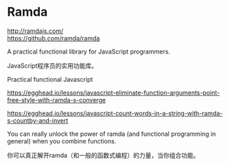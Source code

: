 # Ramda  


http://ramdajs.com/  
https://github.com/ramda/ramda  


A practical functional library for JavaScript programmers.

JavaScript程序员的实用功能库。



Practical functional Javascript 







https://egghead.io/lessons/javascript-eliminate-function-arguments-point-free-style-with-ramda-s-converge




https://egghead.io/lessons/javascript-count-words-in-a-string-with-ramda-s-countby-and-invert



You can really unlock the power of ramda (and functional programming in general) when you combine functions.

你可以真正解开ramda（和一般的函数式编程）的力量，当你组合功能。











